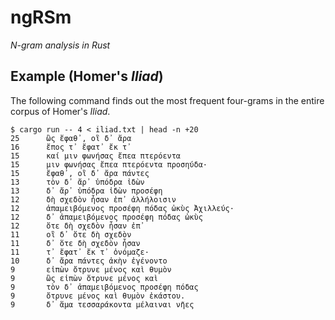 # ngRSm
*N-gram analysis in Rust*

## Example (Homer's *Iliad*)
The following command finds out the most frequent four-grams in the entire corpus of Homer's *Iliad*.

```
$ cargo run -- 4 < iliad.txt | head -n +20
25      ὣς ἔφαθ᾽, οἳ δ᾽ ἄρα
16      ἔπος τ᾽ ἔφατ᾽ ἔκ τ᾽
15      καί μιν φωνήσας ἔπεα πτερόεντα
15      μιν φωνήσας ἔπεα πτερόεντα προσηύδα·
15      ἔφαθ᾽, οἳ δ᾽ ἄρα πάντες
13      τὸν δ᾽ ἄρ᾽ ὑπόδρα ἰδὼν
13      δ᾽ ἄρ᾽ ὑπόδρα ἰδὼν προσέφη
12      δὴ σχεδὸν ἦσαν ἐπ᾽ ἀλλήλοισιν
12      ἀπαμειβόμενος προσέφη πόδας ὠκὺς Ἀχιλλεύς·
12      δ᾽ ἀπαμειβόμενος προσέφη πόδας ὠκὺς
12      ὅτε δὴ σχεδὸν ἦσαν ἐπ᾽
11      οἳ δ᾽ ὅτε δὴ σχεδὸν
11      δ᾽ ὅτε δὴ σχεδὸν ἦσαν
11      τ᾽ ἔφατ᾽ ἔκ τ᾽ ὀνόμαζε·
10      δ᾽ ἄρα πάντες ἀκὴν ἐγένοντο
9       εἰπὼν ὄτρυνε μένος καὶ θυμὸν
9       ὣς εἰπὼν ὄτρυνε μένος καὶ
9       τὸν δ᾽ ἀπαμειβόμενος προσέφη πόδας
9       ὄτρυνε μένος καὶ θυμὸν ἑκάστου.
9       δ᾽ ἅμα τεσσαράκοντα μέλαιναι νῆες
```
